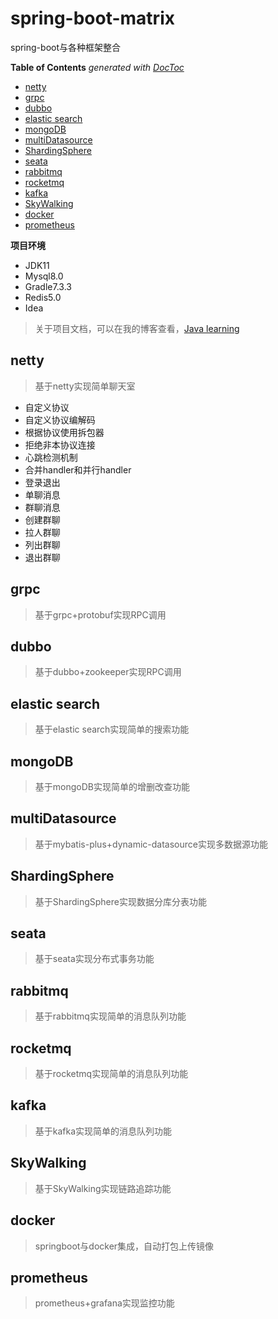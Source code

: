 # spring-boot-matrix

spring-boot与各种框架整合

<!-- START doctoc generated TOC please keep comment here to allow auto update -->
<!-- DON'T EDIT THIS SECTION, INSTEAD RE-RUN doctoc TO UPDATE -->
**Table of Contents**  *generated with [DocToc](https://github.com/thlorenz/doctoc)*

- [netty](#netty)
- [grpc](#grpc)
- [dubbo](#dubbo)
- [elastic search](#elastic-search)
- [mongoDB](#mongodb)
- [multiDatasource](#multidatasource)
- [ShardingSphere](#shardingsphere)
- [seata](#seata)
- [rabbitmq](#rabbitmq)
- [rocketmq](#rocketmq)
- [kafka](#kafka)
- [SkyWalking](#skywalking)
- [docker](#docker)
- [prometheus](#prometheus)

<!-- END doctoc generated TOC please keep comment here to allow auto update -->

**项目环境**

- JDK11
- Mysql8.0
- Gradle7.3.3
- Redis5.0
- Idea

> 关于项目文档，可以在我的博客查看，[Java learning](https://zhaoweilong007.github.io/Java-learning)

## netty

> 基于netty实现简单聊天室

- 自定义协议
- 自定义协议编解码
- 根据协议使用拆包器
- 拒绝非本协议连接
- 心跳检测机制
- 合并handler和并行handler
- 登录退出
- 单聊消息
- 群聊消息
- 创建群聊
- 拉人群聊
- 列出群聊
- 退出群聊

## grpc

> 基于grpc+protobuf实现RPC调用

## dubbo

> 基于dubbo+zookeeper实现RPC调用

## elastic search

> 基于elastic search实现简单的搜索功能

## mongoDB

> 基于mongoDB实现简单的增删改查功能

## multiDatasource

> 基于mybatis-plus+dynamic-datasource实现多数据源功能

## ShardingSphere

> 基于ShardingSphere实现数据分库分表功能

## seata

> 基于seata实现分布式事务功能

## rabbitmq

> 基于rabbitmq实现简单的消息队列功能

## rocketmq

> 基于rocketmq实现简单的消息队列功能

## kafka

> 基于kafka实现简单的消息队列功能

## SkyWalking

> 基于SkyWalking实现链路追踪功能

## docker

> springboot与docker集成，自动打包上传镜像

## prometheus

> prometheus+grafana实现监控功能
